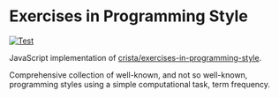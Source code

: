# Exercises in Programming Style

[![Test](https://github.com/GreatWizard/exercises-in-programming-style/actions/workflows/test.yml/badge.svg)](https://github.com/GreatWizard/exercises-in-programming-style/actions/workflows/test.yml)

JavaScript implementation of [crista/exercises-in-programming-style](https://github.com/crista/exercises-in-programming-style).

Comprehensive collection of well-known, and not so well-known, programming styles using a simple computational task, term frequency.
